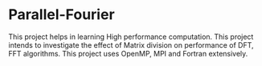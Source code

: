 # Parallel-Fourier
This  project helps in learning High performance computation.
This project intends to investigate the effect of Matrix division on performance of DFT, FFT algorithms. 
This project uses OpenMP, MPI and Fortran extensively. 

